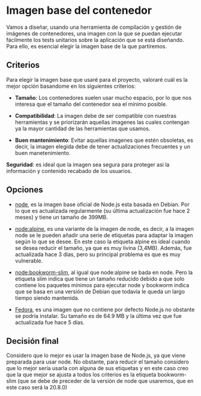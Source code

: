# Imagen base del contenedor

Vamos a diseñar, usando una herramienta de compilación y gestión de imágenes de contenedores, una imagen con la que se puedan ejecutar fácilmente los tests unitarios sobre la aplicación que se está diseñando. Para ello, es esencial elegir la imagen base de la que partiremos.


## Criterios

Para elegir la imagen base que usaré para el proyecto, valoraré cuál es la mejor opción basandome en los siguientes criterios:

+ **Tamaño**: Los contenedores suelen usar mucho espacio, por lo que nos interesa que el tamaño del contenedor sea el mínimo posible.

+ **Compatibilidad**: La imagen debe de ser compatible con nuestras herramientas y se priorizarán aquellas imagenes las cuales contengan ya la mayor cantidad de las herramientas que usamos.

+ **Buen mantenimiento**: Evitar aquellas imagenes que estén obsoletas, es decir, la imagen elegida debe de tener actualizaciones frecuentes y un buen manetenimiento.

**Seguridad**: es ideal que la imagen sea segura para proteger asi la información y contenido recabado de los usuarios.


## Opciones
+ [node](https://hub.docker.com/_/node), es la imagen base oficial de Node.js esta basada en Debian. Por lo que es actualizada regularmente (su última actualización fue hace 2 meses) y tiene un tamaño de 399MB.

+ [node:alpine](https://hub.docker.com/_/alpine), es una variante de la imagen de node, es decir, a la imagen node se le pueden añadir una serie de etiquetas para adaptar la imagen según lo que se desee. En este caso la etiqueta alpine es ideal cuando se desea reducir el tamaño, ya que es muy livina (3,4MB). Además, fue actualizada hace 3 días, pero su principal problema es que es muy vulnerable.

+ [node:bookworm-slim](https://github.com/nodejs/docker-node/blob/b98d3851de95667630dba35299898eeae1dd30e6/20/bookworm-slim/Dockerfile), al igual que node:alpine se bada en node. Pero la etiqueta slim indica que tiene un tamaño reducido debido a que solo contiene los paquetes mínimos para ejecutar node y bookworm indica que se basa en una versión de Debian que todavía le queda un largo tiempo siendo mantenida.

+ [Fedora](https://hub.docker.com/_/fedora), es una imagen que no contiene por defecto Node.js no obstante se podría instalar. Su tamaño es de 64.9 MB y la última vez que fue actualizada fue hace 5 días.

## Decisión final
Considero que lo mejor es usar la imagen base de Node.js, ya que viene preparada para usar node. No obstante, para reducir el tamaño considero que lo mejor sería usarla con alguna de sus etiquetas y en este caso creo que la que mejor se ajusta a todos los criterios es la etiqueta bookworm-slim (que se debe de preceder de la versión de node que usaremos, que en este caso será la 20.8.0)
